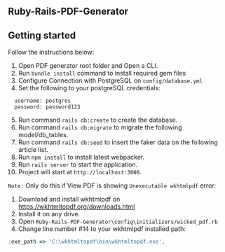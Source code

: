 ## Ruby-Rails-PDF-Generator


## Getting started
Follow the instructions below:


1. Open PDF generator root folder and Open a CLI.
2. Run `bundle install` command to install required gem files
3. Configure Connection with PostgreSQL on `config/database.yml`
4. Set the following to your postgreSQL credentials:

```
  username: postgres
  password: password123
```
5. Run command `rails db:create` to create the database.
6. Run command `rails db:migrate` to migrate the following model/db_tables.
7. Run command `rails db:seed` to insert the faker data on the following article list.
8. Run `npm install` to install latest webpacker.
9. Run `rails server` to start the application.
10. Project will start at `http://localhost:3000`.

`Note:` Only do this if View PDF is showing `Unexecutable wkhtmlpdf` error:

1. Download and install wkhtmlpdf on https://wkhtmltopdf.org/downloads.html
2. Install it on any drive.
3. Open `Ruby-Rails-PDF-Generator\config\initializers/wicked_pdf.rb`
4. Change line number #14 to your wkhtmlpdf installed path:
```js
:exe_path => 'C:\wkhtmltopdf\bin\wkhtmltopdf.exe',
```